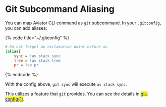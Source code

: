 # Git Subcommand Aliasing

You can map Aviator CLI command as `git` subcommand. In your `.gitconfig`, you can add aliases:

{% code title="~/.gitconfig" %}
```ini
# Do not forget an exclamation point before av.
[alias]
    sync = !av stack sync
    tree = !av stack tree
    pr = !av pr
```
{% endcode %}

With the config above, `git sync` will execute `av stack sync`.

This utilizes a feature that `git` provides. You can see the details in [<mark style="color:blue;">git-config(1)</mark>](https://git-scm.com/docs/git-config#Documentation/git-config.txt-alias).
